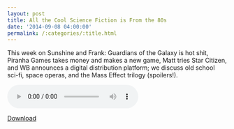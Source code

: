 ```yaml
---
layout: post
title: All the Cool Science Fiction is From the 80s
date: '2014-09-08 04:00:00'
permalink: /:categories/:title.html
---
```


This week on Sunshine and Frank: Guardians of the Galaxy is hot shit, Piranha Games takes money and makes a new game, Matt tries Star Citizen, and WB announces a digital distribution platform; we discuss old school sci-fi, space operas, and the Mass Effect trilogy (spoilers!).

<audio controls>
  <source src="http://files.podcast.geeksinprogress.com/files/podcasts/1/s01e16_ScienceFictionFromThe80s.mp3" 	type="audio/mpeg">
</audio>

[Download](http://files.podcast.geeksinprogress.com/files/podcasts/1/s01e16_ScienceFictionFromThe80s.mp3)
